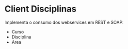 # Client Disciplinas

Implementa o consumo dos webservices em REST e SOAP:
* Curso
* Disciplina
* Area

